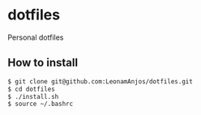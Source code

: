 # dotfiles
Personal dotfiles

## How to install

```sh
$ git clone git@github.com:LeonamAnjos/dotfiles.git
$ cd dotfiles
$ ./install.sh
$ source ~/.bashrc
```

